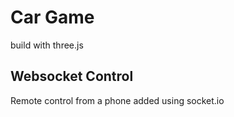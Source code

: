 # Car Game

build with three.js

## Websocket Control
Remote control from a phone added using socket.io

